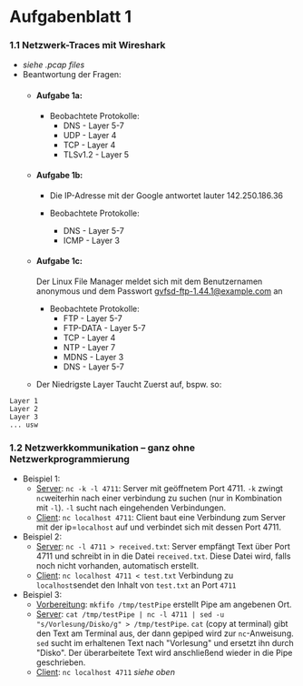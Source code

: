 # Aufgabenblatt 1
### 1.1 Netzwerk-Traces mit Wireshark
- _siehe .pcap files_
- Beantwortung der Fragen:
    - #### Aufgabe 1a:
        * Beobachtete Protokolle:
            * DNS - Layer 5-7
            * UDP - Layer 4
            * TCP - Layer 4
            * TLSv1.2 - Layer 5

    - #### Aufgabe 1b:
        * Die IP-Adresse mit der Google antwortet lauter 142.250.186.36

        * Beobachtete Protokolle:
            * DNS - Layer 5-7
            * ICMP - Layer 3

    - #### Aufgabe 1c:
        Der Linux File Manager meldet sich mit dem Benutzernamen anonymous und dem 
        Passwort gvfsd-ftp-1.44.1@example.com an

        * Beobachtete Protokolle:
            * FTP - Layer 5-7
            * FTP-DATA - Layer 5-7
            * TCP - Layer 4
            * NTP - Layer 7
            * MDNS - Layer 3
            * DNS - Layer 5-7

    - Der Niedrigste Layer Taucht Zuerst auf, bspw. so:
``` 
Layer 1
Layer 2
Layer 3
... usw
```


### 1.2 Netzwerkkommunikation – ganz ohne Netzwerkprogrammierung
- Beispiel 1:
    - <u>Server</u>:
    `nc -k -l 4711`: Server mit geöffnetem Port 4711. `-k` zwingt `nc`weiterhin nach einer verbindung zu suchen (nur in Kombination mit `-l`). `-l` sucht nach eingehenden Verbindungen.
    - <u>Client</u>:
    `nc localhost 4711`: Client baut eine Verbindung zum Server mit der ip=`localhost` auf und verbindet sich mit dessen Port 4711. 
- Beispiel 2:
    - <u>Server</u>:
    `nc -l 4711 > received.txt`: Server empfängt Text über Port 4711 und schreibt in in die Datei `received.txt`. Diese Datei wird, falls noch nicht vorhanden, automatisch erstellt.
    - <u>Client</u>: 
    `nc localhost 4711 < test.txt` Verbindung zu `localhost`sendet den Inhalt von `test.txt` an Port `4711` 
- Beispiel 3:
    - <u>Vorbereitung</u>: `mkfifo /tmp/testPipe` erstellt Pipe am angebenen Ort. 
    - <u>Server</u>: `cat /tmp/testPipe | nc -l 4711 | sed -u "s/Vorlesung/Disko/g" > /tmp/testPipe`. `cat` (copy at terminal) gibt den Text am Terminal aus, der dann gepiped wird zur `nc`-Anweisung. `sed` sucht im erhaltenen Text nach "Vorlesung" und ersetzt ihn durch "Disko". Der überarbeitete Text wird anschließend wieder in die Pipe geschrieben.  
    - <u>Client</u>: `nc localhost 4711` _siehe oben_
